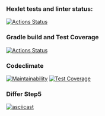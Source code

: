 ### Hexlet tests and linter status:
[![Actions Status](https://github.com/DjingarikDar/java-project-71/workflows/hexlet-check/badge.svg)](https://github.com/DjingarikDar/java-project-71/actions)

### Gradle build and Test Coverage
[![Actions Status](https://github.com/DjingarikDar/java-project-71/workflows/Gradle-build/badge.svg)](https://github.com/DjingarikDar/java-project-71/actions/workflows/gradle.yml)

### Codeclimate
[![Maintainability](https://api.codeclimate.com/v1/badges/eaba1f37acbec138a8f8/maintainability)](https://codeclimate.com/github/DjingarikDar/java-project-71/maintainability)
[![Test Coverage](https://api.codeclimate.com/v1/badges/eaba1f37acbec138a8f8/test_coverage)](https://codeclimate.com/github/DjingarikDar/java-project-71/test_coverage)

### Differ Step5
[![asciicast](https://asciinema.org/a/573657.svg)](https://asciinema.org/a/573657)